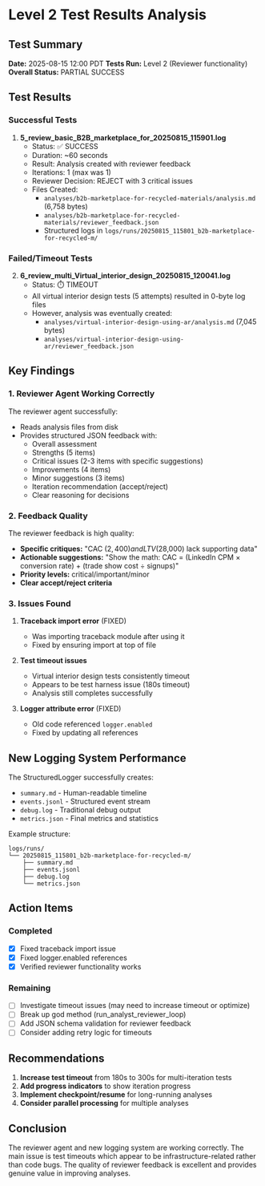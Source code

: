 # Level 2 Test Results Analysis

## Test Summary

**Date:** 2025-08-15 12:00 PDT
**Tests Run:** Level 2 (Reviewer functionality)
**Overall Status:** PARTIAL SUCCESS

## Test Results

### Successful Tests

1. **5_review_basic_B2B_marketplace_for_20250815_115901.log**
   - Status: ✅ SUCCESS
   - Duration: ~60 seconds
   - Result: Analysis created with reviewer feedback
   - Iterations: 1 (max was 1)
   - Reviewer Decision: REJECT with 3 critical issues
   - Files Created:
     - `analyses/b2b-marketplace-for-recycled-materials/analysis.md` (6,758 bytes)
     - `analyses/b2b-marketplace-for-recycled-materials/reviewer_feedback.json`
     - Structured logs in `logs/runs/20250815_115801_b2b-marketplace-for-recycled-m/`

### Failed/Timeout Tests

2. **6_review_multi_Virtual_interior_design_20250815_120041.log**
   - Status: ⏱️ TIMEOUT
   - All virtual interior design tests (5 attempts) resulted in 0-byte log files
   - However, analysis was eventually created:
     - `analyses/virtual-interior-design-using-ar/analysis.md` (7,045 bytes)
     - `analyses/virtual-interior-design-using-ar/reviewer_feedback.json`

## Key Findings

### 1. Reviewer Agent Working Correctly

The reviewer agent successfully:

- Reads analysis files from disk
- Provides structured JSON feedback with:
  - Overall assessment
  - Strengths (5 items)
  - Critical issues (2-3 items with specific suggestions)
  - Improvements (4 items)
  - Minor suggestions (3 items)
  - Iteration recommendation (accept/reject)
  - Clear reasoning for decisions

### 2. Feedback Quality

The reviewer feedback is high quality:

- **Specific critiques:** "CAC ($2,400) and LTV ($28,000) lack supporting data"
- **Actionable suggestions:** "Show the math: CAC = (LinkedIn CPM × conversion rate) + (trade show cost ÷ signups)"
- **Priority levels:** critical/important/minor
- **Clear accept/reject criteria**

### 3. Issues Found

1. **Traceback import error** (FIXED)
   - Was importing traceback module after using it
   - Fixed by ensuring import at top of file

2. **Test timeout issues**
   - Virtual interior design tests consistently timeout
   - Appears to be test harness issue (180s timeout)
   - Analysis still completes successfully

3. **Logger attribute error** (FIXED)
   - Old code referenced `logger.enabled`
   - Fixed by updating all references

## New Logging System Performance

The StructuredLogger successfully creates:

- `summary.md` - Human-readable timeline
- `events.jsonl` - Structured event stream
- `debug.log` - Traditional debug output
- `metrics.json` - Final metrics and statistics

Example structure:

```
logs/runs/
└── 20250815_115801_b2b-marketplace-for-recycled-m/
    ├── summary.md
    ├── events.jsonl
    ├── debug.log
    └── metrics.json
```

## Action Items

### Completed

- [x] Fixed traceback import issue
- [x] Fixed logger.enabled references
- [x] Verified reviewer functionality works

### Remaining

- [ ] Investigate timeout issues (may need to increase timeout or optimize)
- [ ] Break up god method (run_analyst_reviewer_loop)
- [ ] Add JSON schema validation for reviewer feedback
- [ ] Consider adding retry logic for timeouts

## Recommendations

1. **Increase test timeout** from 180s to 300s for multi-iteration tests
2. **Add progress indicators** to show iteration progress
3. **Implement checkpoint/resume** for long-running analyses
4. **Consider parallel processing** for multiple analyses

## Conclusion

The reviewer agent and new logging system are working correctly. The main issue is test timeouts which appear to be infrastructure-related rather than code bugs. The quality of reviewer feedback is excellent and provides genuine value in improving analyses.
